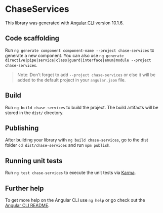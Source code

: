 # ChaseServices

This library was generated with [Angular CLI](https://github.com/angular/angular-cli) version 10.1.6.

## Code scaffolding

Run `ng generate component component-name --project chase-services` to generate a new component. You can also use `ng generate directive|pipe|service|class|guard|interface|enum|module --project chase-services`.
> Note: Don't forget to add `--project chase-services` or else it will be added to the default project in your `angular.json` file. 

## Build

Run `ng build chase-services` to build the project. The build artifacts will be stored in the `dist/` directory.

## Publishing

After building your library with `ng build chase-services`, go to the dist folder `cd dist/chase-services` and run `npm publish`.

## Running unit tests

Run `ng test chase-services` to execute the unit tests via [Karma](https://karma-runner.github.io).

## Further help

To get more help on the Angular CLI use `ng help` or go check out the [Angular CLI README](https://github.com/angular/angular-cli/blob/master/README.md).
